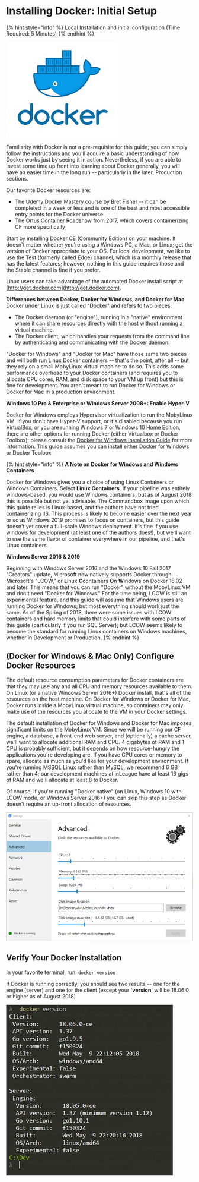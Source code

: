 # Installing Docker: Initial Setup

{% hint style="info" %}
Local Installation and initial configuration \(Time Required: 5 Minutes\)
{% endhint %}

![Figure 3.2: The Docker Whale ](../.gitbook/assets/docker-whale%20%281%29.png)

Familiarity with Docker is not a pre-requisite for this guide; you can simply follow the instructions and you'll acquire a basic understanding of how Docker works just by seeing it in action. Nevertheless, if you are able to invest some time up front into learning about Docker generally, you will have an easier time in the long run -- particularly in the later, Production sections.

Our favorite Docker resources are:

* The [Udemy Docker Mastery course](https://udemy.com/docker-mastery/) by Bret Fisher -- it can be completed in a week or less and is one of the best and most accessible entry points for the Docker universe.
* The [Ortus Container Roadshow](https://www.ortussolutions.com/events/container-roadshow-2017) from 2017, which covers containerizing CF more specifically

Start by installing [Docker CE](https://store.docker.com/search?type=edition&offering=community) \(Community Edition\) on your machine. It doesn't matter whether you're using a Windows PC, a Mac, or Linux; get the version of Docker appropriate to your OS. For local development, we like to use the Test \(formerly called Edge\) channel, which is a monthly release that has the latest features; however, nothing in this guide requires those and the Stable channel is fine if you prefer.

Linux users can take advantage of the automated Docker install script at [http://get.docker.com](http://get.docker.com).

**Differences between Docker, Docker for Windows, and Docker for Mac** Docker under Linux is just called "Docker" and refers to two pieces:

* The Docker daemon \(or "engine"\), running in a "native" environment where it can share resources directly with the host without running a virtual machine.
* The Docker client, which handles your requests from the command line by authenticating and communicating with the Docker daemon.

"Docker for Windows" and "Docker for Mac" have those same two pieces and will both run Linux Docker containers -- that's the point, after all -- but they rely on a small MobyLinux virtual machine to do so. This adds some performance overhead to your Docker containers \(and requires you to allocate CPU cores, RAM, and disk space to your VM up front\) but this is fine for development. You aren't meant to run Docker for Windows or Docker for Mac in a production environment.

**Windows 10 Pro & Enterprise or Windows Server 2008+: Enable Hyper-V**

Docker for Windows employs Hypervisor virtualization to run the MobyLinux VM. If you don't have Hyper-V support, or it's disabled because you run VirtualBox, or you are running Windows 7 or Windows 10 Home Edition, there are other options for running Docker \(either Virtualbox or Docker Toolbox\); please consult the [Docker for Windows Installation Guide](https://docs.docker.com/docker-for-windows/install/) for more information. This guide assumes you can install either Docker for Windows or Docker Toolbox.

{% hint style="info" %}
**A Note on Docker for Windows and Windows Containers**

Docker for Windows gives you a choice of using Linux Containers or Windows Containers. Select **Linux Containers**. If your pipeline was entirely windows-based, you would use Windows containers, but as of August 2018 this is possible but not yet advisable. The Commandbox image upon which this guide relies is Linux-based, and the authors have not tried containerizing IIS. This process is likely to become easier over the next year or so as Windows 2019 promises to focus on containers, but this guide doesn't yet cover a full-scale Windows deployment. It's fine if you use windows for development \(at least one of the authors does!\), but we'll want to use the same flavor of container everywhere in our pipeline, and that's Linux containers.

**Windows Server 2016 & 2019**

Beginning with Windows Server 2016 and the Windows 10 Fall 2017 "Creators" update, Microsoft now natively supports Docker through Microsoft's "LCOW," or **L**inux **C**containers **O**n **W**indows on Docker 18.02 and later. This means that you can run "Docker" without the MobyLinux VM and don't need "Docker for Windows." For the time being, LCOW is still an experimental feature, and this guide will assume that Windows users are running Docker for Windows; but most everything should work just the same. As of the Spring of 2018, there were some issues with LCOW containers and hard memory limits that could interfere with some parts of this guide \(particularly if you run SQL Server\); but LCOW seems likely to become the standard for running Linux containers on Windows machines, whether in Development or Production.
{% endhint %}

## \(Docker for Windows & Mac Only\) Configure Docker Resources

The default resource consumption parameters for Docker containers are that they may use any and all CPU and memory resources available to them. On Linux \(or a native Windows Server 2016+\) Docker install, that's all of the resources on the host machine. On Docker for Windows or Docker for Mac, Docker runs inside a MobyLinux virtual machine, so containers may only make use of the resources you allocate to the VM in your Docker settings.

The default installation of Docker for Windows and Docker for Mac imposes significant limits on the MobyLinux VM. Since we will be running our CF engine, a database, a front-end web server, and \(optionally\) a cache server, we'll want to allocate additional RAM and CPU. 4 gigabytes of RAM and 1 CPU is probably sufficient, but it depends on how resource-hungry the applications you're developing are. If you have CPU cores or memory to spare, allocate as much as you'd like for your development environment. If you're running MSSQL Linux rather than MySQL, we recommend 6 GB rather than 4; our development machines at inLeague have at least 16 gigs of RAM and we'll allocate at least 8 to Docker.

Of course, if you're running "Docker native" \(on Linux, Windows 10 with LCOW mode, or Windows Server 2016+\) you can skip this step as Docker doesn't require an up-front allocation of resources.

![Figure 3.3: Sam&apos;s Docker for Windows Resource Settings](../.gitbook/assets/snip_20180501102036.png)

## Verify Your Docker Installation

In your favorite terminal, run: `docker version`

If Docker is running correctly, you should see two results -- one for the engine \(server\) and one for the client \(except your '**version**' will be 18.06.0 or higher as of August 2018\)

![Figure 3.3: docker version](../.gitbook/assets/docker-version.png)

